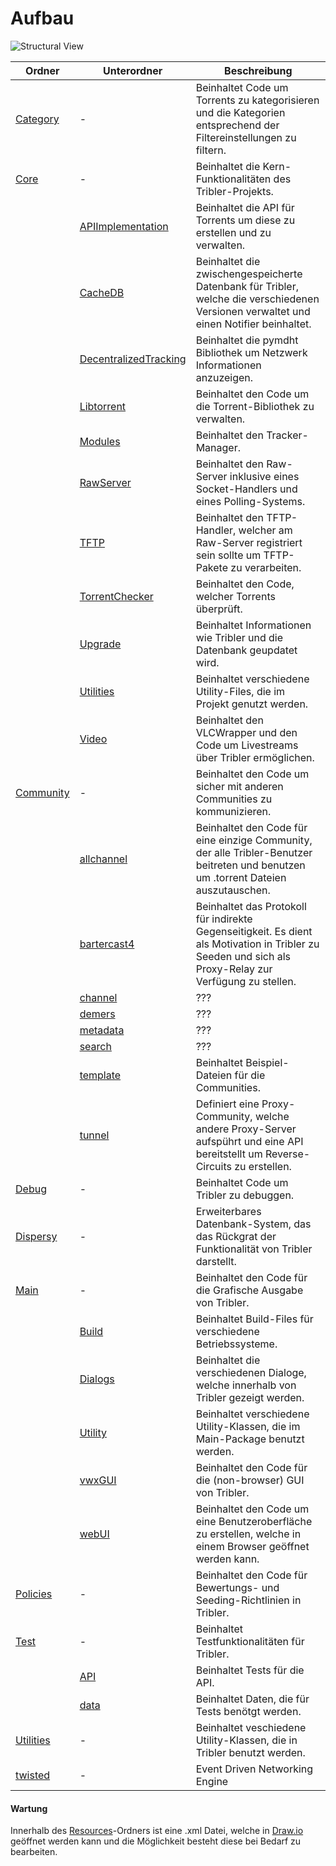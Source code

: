 # Aufbau

![Structural View](../Resources/Structure_Diagram.png)

| Ordner                                            | Unterordner                                                   | Beschreibung   |
|---------------------------------------------------|---------------------------------------------------------------|---------------|
| [Category](/Tribler/Category)                     | -                                                             | Beinhaltet Code um Torrents zu kategorisieren und die Kategorien entsprechend der Filtereinstellungen zu filtern.               |
| [Core](/Tribler/Core)                             | -                                                             | Beinhaltet die Kern-Funktionalitäten des Tribler-Projekts.                                                     |
|                                                   | [APIImplementation](/Tribler/Core/APIImplementation)          | Beinhaltet die API für Torrents um diese zu erstellen und zu verwalten.             |
|                                                   | [CacheDB](/Tribler/Core/CacheDB)                              | Beinhaltet die zwischengespeicherte Datenbank für Tribler, welche die verschiedenen Versionen verwaltet und einen Notifier beinhaltet.              |
|                                                   | [DecentralizedTracking](/Tribler/Core/DecentralizedTracking)  | Beinhaltet die pymdht Bibliothek um Netzwerk Informationen anzuzeigen.              |
|                                                   | [Libtorrent](/Tribler/Core/Libtorrent)                        | Beinhaltet den Code um die Torrent-Bibliothek zu verwalten.              |
|                                                   | [Modules](/Tribler/Core/Modules)                              | Beinhaltet den Tracker-Manager.              |
|                                                   | [RawServer](/Tribler/Core/RawServer)                          | Beinhaltet den Raw-Server inklusive eines Socket-Handlers und eines Polling-Systems.              |
|                                                   | [TFTP](/Tribler/Core/TFTP)                                    | Beinhaltet den TFTP-Handler, welcher am Raw-Server registriert sein sollte um TFTP-Pakete zu verarbeiten.              |
|                                                   | [TorrentChecker](/Tribler/Core/TorrentChecker)                | Beinhaltet den Code, welcher Torrents überprüft.              |
|                                                   | [Upgrade](/Tribler/Core/Upgrade)                              | Beinhaltet Informationen wie Tribler und die Datenbank geupdatet wird.              |
|                                                   | [Utilities](/Tribler/Core/Utilities)                          | Beinhaltet verschiedene Utility-Files, die im Projekt genutzt werden.              |
|                                                   | [Video](/Tribler/Core/Video)                                  | Beinhaltet den VLCWrapper und den Code um Livestreams über Tribler ermöglichen.              |
| [Community](/Tribler/community)                   | -                                                             | Beinhaltet den Code um sicher mit anderen Communities zu kommunizieren.              |
|                                                   | [allchannel](/Tribler/community/allchannel)                   | Beinhaltet den Code für eine einzige Community, der alle Tribler-Benutzer beitreten und benutzen um .torrent Dateien auszutauschen.              |
|                                                   | [bartercast4](/Tribler/community/bartercast4)                 | Beinhaltet das Protokoll für indirekte Gegenseitigkeit. Es dient als Motivation in Tribler zu Seeden und sich als Proxy-Relay zur Verfügung zu stellen.              |
|                                                   | [channel](/Tribler/community/channel)                         | ???              |
|                                                   | [demers](/Tribler/community/demers)                           | ???              |
|                                                   | [metadata](/Tribler/community/metadata)                       | ???              |
|                                                   | [search](/Tribler/community/search)                           | ???              |
|                                                   | [template](/Tribler/community/template)                       | Beinhaltet Beispiel-Dateien für die Communities.              |
|                                                   | [tunnel](/Tribler/community/tunnel)                           | Definiert eine Proxy-Community, welche andere Proxy-Server aufspührt und eine API bereitstellt um Reverse-Circuits zu erstellen.              |
| [Debug](/Tribler/Debug)                           | -                                                             | Beinhaltet Code um Tribler zu debuggen.              |
| [Dispersy](https://github.com/Tribler/dispersy)   | -                                                             | Erweiterbares Datenbank-System, das das Rückgrat der Funktionalität von Tribler darstellt.       |
| [Main](/Tribler/Main)                             | -                                                             | Beinhaltet den Code für die Grafische Ausgabe von Tribler.              |
|                                                   | [Build](/Tribler/Main/Build)                                  | Beinhaltet Build-Files für verschiedene Betriebssysteme.              |
|                                                   | [Dialogs](/Tribler/Main/Dialogs)                              | Beinhaltet die verschiedenen Dialoge, welche innerhalb von Tribler gezeigt werden.              |
|                                                   | [Utility](/Tribler/Main/Utility)                              | Beinhaltet verschiedene Utility-Klassen, die im Main-Package benutzt werden.              |
|                                                   | [vwxGUI](/Tribler/Main/vwxGUI)                                | Beinhaltet den Code für die (non-browser) GUI von Tribler.               |
|                                                   | [webUI](/Tribler/Main/webUI)                                  | Beinhaltet den Code um eine Benutzeroberfläche zu erstellen, welche in einem Browser geöffnet werden kann.              |
| [Policies](/Tribler/Policies)                     | -                                                             | Beinhaltet den Code für Bewertungs- und Seeding-Richtlinien in Tribler.              |
| [Test](/Tribler/Test)                             | -                                                             | Beinhaltet Testfunktionalitäten für Tribler.              |
|                                                   | [API](/Tribler/Test/API)                                      | Beinhaltet Tests für die API.              |
|                                                   | [data](/Tribler/Test/data)                                    | Beinhaltet Daten, die für Tests benötgt werden.              |
| [Utilities](/Tribler/Utilities)                   | -                                                             | Beinhaltet veschiedene Utility-Klassen, die in Tribler benutzt werden.               |
| [twisted](https://github.com/twisted)             | -                                                             | Event Driven Networking Engine        |

#### Wartung
Innerhalb des [Resources](../Resources)-Ordners ist eine .xml Datei, welche in [Draw.io](https://www.draw.io) geöffnet werden kann und die Möglichkeit besteht diese bei Bedarf zu bearbeiten.
